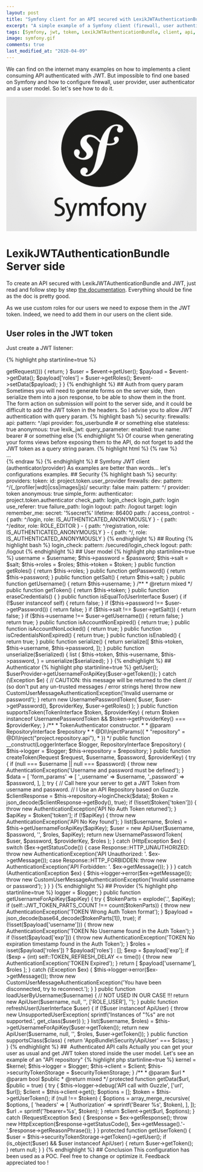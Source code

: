 ```yaml
---
layout: post
title: "Symfony client for an API secured with LexikJWTAuthenticationBundle, user authenticator and user provider"
excerpt: "A simple example of a Symfony client (firewall, user authenticator, user provider, user model) configured to consumed an API protected with JWT token and LexikJWTAuthenticationBundle."
tags: [Symfony, jwt, token, LexikJWTAuthenticationBundle, client, api, authenticator, provider, authentication, auth]
image: symfony.gif
comments: true
last_modified_at: "2020-04-09"
---
```


We can find on the internet many examples on how to implements a client consuming API authenticated with JWT.
But impossible to find one based on Symfony and how to configure firewall, user provider, user authenticator and a user model.
So let's see how to do it.

![Symfony](/images/posts/symfony.gif)


# LexikJWTAuthenticationBundle Server side

To create an API secured with LexikJWTAuthenticationBundle and JWT,
just read and follow step by step [the documentation](https://github.com/lexik/LexikJWTAuthenticationBundle/blob/master/Resources/doc/index.md).
Everything should be fine as the doc is pretty good.

As we use custom roles for our users we need to expose them in the JWT token.
Indeed, we need to add them in our users on the client side.

## User roles in the JWT token

Just create a JWT listener:

{% highlight php startinline=true %}
<?php

namespace AdminBundle\Security;

use Lexik\Bundle\JWTAuthenticationBundle\Event\JWTCreatedEvent;
use JMS\DiExtraBundle\Annotation as DI;

/**
 * Class JWTCreatedListener
 * @package AdminBundle\Security
 *
 * @DI\Service("project.listener.jwt_created")
 * @DI\Tag("kernel.event_listener", attributes = {
 *   "event" = "lexik_jwt_authentication.on_jwt_created", "method": "onJWTCreated"
 * })
 *
 */
class JWTCreatedListener
{
    /**
     * @param JWTCreatedEvent $event
     *
     * @return void
     */
    public function onJWTCreated(JWTCreatedEvent $event)
    {
        if (!($request = $event->getRequest())) {
            return;
        }

        $user = $event->getUser();
        $payload       = $event->getData();
        $payload['roles'] = $user->getRoles();

        $event->setData($payload);
    }
}

{% endhighlight %}

## Auth from query param

Sometimes you will need to generate forms on the server side, then serialize them into a json response, to be able to show them in the front.

The form action on submission will point to the server side, and it could be difficult to add the JWT token in the headers.

So I advise you to allow JWT authentication with query param.

{% highlight bash %}
security:
    firewalls:
        api:
            pattern:   ^/api
            provider: fos_userbundle # or something else
            stateless: true
            anonymous: true
            lexik_jwt:
                query_parameter:
                    enabled: true
                    name:    bearer # or something else
{% endhighlight %}

Of course when generating your forms views before exposing them to the API, do not forget to add the JWT token as a query string param.

{% highlight html %}

{% raw %}
<form
    method="POST"
    action="{{ url('your_route', {bearer: jwt_token}) }}"
    {{ form_enctype(form) }}
>
    ...
</form>
{% endraw %}
{% endhighlight %}

# Symfony JWT client (authenticator/provider)

As examples are better than words... let's configurations examples.

## Security

{% highlight bash %}
security:
    providers:
        token:
            id: project.token.user_provider

    firewalls:

        dev:
            pattern: ^/(_(profiler|wdt)|css|images|js)/
            security: false

        main:
            pattern: ^/
            provider: token
            anonymous: true
            simple_form:
                authenticator: project.token.authenticator
                check_path: login_check
                login_path: login
                use_referer: true
                failure_path: login
            logout:
                path: /logout
                target: login
            remember_me:
                secret:   '%secret%'
                lifetime: 86400
                path:     /

    access_control:
        - { path: ^/login, role: IS_AUTHENTICATED_ANONYMOUSLY }
        - { path: ^/editor, role: ROLE_EDITOR }
        - { path: ^/registration, role: IS_AUTHENTICATED_ANONYMOUSLY }
        - { path: ^/, role: IS_AUTHENTICATED_ANONYMOUSLY }
{% endhighlight %}

## Routing

{% highlight bash %}
login_check:
    pattern: /secured/login_check

logout:
    path: /logout

{% endhighlight %}

## User model

{% highlight php startinline=true %}
<?php

namespace AppBundle\Security;

use Symfony\Component\Security\Core\User\AdvancedUserInterface;
use Symfony\Component\Security\Core\User\UserInterface;
use Symfony\Component\Security\Core\User\EquatableInterface;

class ApiUser implements AdvancedUserInterface, \Serializable, EquatableInterface
{
    private $username;
    private $password;
    private $salt;
    private $roles;
    private $token;

    public function __construct($username, $password, $salt, array $roles, $token)
    {
        $this->username = $username;
        $this->password = $password;
        $this->salt = $salt;
        $this->roles = $roles;
        $this->token = $token;
    }

    public function getRoles()
    {
        return $this->roles;
    }

    public function getPassword()
    {
        return $this->password;
    }

    public function getSalt()
    {
        return $this->salt;
    }

    public function getUsername()
    {
        return $this->username;
    }

    /**
     * @return mixed
     */
    public function getToken()
    {
        return $this->token;
    }

    public function eraseCredentials()
    {
    }

    public function isEqualTo(UserInterface $user)
    {
        if (!$user instanceof self) {
            return false;
        }

        if ($this->password !== $user->getPassword()) {
            return false;
        }

        if ($this->salt !== $user->getSalt()) {
            return false;
        }

        if ($this->username !== $user->getUsername()) {
            return false;
        }

        return true;
    }

    public function isAccountNonExpired()
    {
        return true;
    }

    public function isAccountNonLocked()
    {
        return true;
    }

    public function isCredentialsNonExpired()
    {
        return true;
    }

    public function isEnabled()
    {
        return true;
    }

    public function serialize()
    {
        return serialize([
            $this->token,
            $this->username,
            $this->password,
        ]);
    }

    public function unserialize($serialized)
    {
        list (
            $this->token,
            $this->username,
            $this->password,
            ) = unserialize($serialized);
    }


}

{% endhighlight %}

## Authenticator

{% highlight php startinline=true %}
<?php

namespace AppBundle\Security;

use AppBundle\Repository\RepositoryInterface;
use Psr\Log\LoggerInterface;
use Symfony\Component\HttpFoundation\Request;
use Symfony\Component\HttpFoundation\Response;
use Symfony\Component\HttpKernel\Exception\HttpException;
use Symfony\Component\Security\Core\Authentication\Token\TokenInterface;
use Symfony\Component\Security\Core\Authentication\Token\UsernamePasswordToken;
use Symfony\Component\Security\Core\Exception\AuthenticationException;
use Symfony\Component\Security\Core\Exception\CustomUserMessageAuthenticationException;
use Symfony\Component\Security\Core\User\UserProviderInterface;
use Symfony\Component\Security\Http\Authentication\SimpleFormAuthenticatorInterface;
use JMS\DiExtraBundle\Annotation as DI;

/**
 * Token Authenticator.
 *
 * @DI\Service("project.token.authenticator")
 */
class TokenAuthenticator implements SimpleFormAuthenticatorInterface
{
    /**
     * @var RepositoryInterface
     */
    protected $repository;

    /**
     * @var LoggerInterface
     */
    protected $logger;

    public function authenticateToken(TokenInterface $token, UserProviderInterface $userProvider, $providerKey)
    {
        try {
            $user = $token->getUser();
            $userProvider->getUsernameForApiKey($user->getToken());
        } catch (\Exception $e) {
            // CAUTION: this message will be returned to the client
            // (so don't put any un-trusted messages / error strings here)
            throw new CustomUserMessageAuthenticationException('Invalid username or password');
        }

        return new UsernamePasswordToken(
            $user,
            $user->getPassword(),
            $providerKey,
            $user->getRoles()
        );
    }

    public function supportsToken(TokenInterface $token, $providerKey)
    {
        return $token instanceof UsernamePasswordToken
            && $token->getProviderKey() === $providerKey;
    }

    /**
     * TokenAuthenticator constructor.
     *
     * @param RepositoryInterface $repository
     *
     * @DI\InjectParams({
     *   "repository" = @DI\Inject("project.repository.api"),
     * })
     */
    public function __construct(LoggerInterface $logger,  RepositoryInterface $repository)
    {
        $this->logger = $logger;
        $this->repository = $repository;
    }

    public function createToken(Request $request, $username, $password, $providerKey)
    {

        try {
            if (null === $username || null === $password) {
                throw new AuthenticationException('Username and password must be defined');
            }

            $data = [
                'form_params' => [
                    '_username' => $username,
                    '_password' => $password,
                ],
            ];

            try {
                // Call here your server to get a JWT Token from username and password.
                // I Use an API Repository based on Guzzle.
                $clientResponse = $this->repository->loginCheck($data);
                $token = json_decode($clientResponse->getBody(), true);

                if (!isset($token['token'])) {
                    throw new AuthenticationException('API No Auth Token returned');
                }
                $apiKey = $token['token'];

                if (!$apiKey) {
                    throw new AuthenticationException('API No Key found');
                }
                
                list($username, $roles) = $this->getUsernameForApiKey($apiKey);

                $user = new ApiUser($username, $password, '', $roles, $apiKey);

                return new UsernamePasswordToken(
                    $user,
                    $password,
                    $providerKey,
                    $roles
                );
            } catch (HttpException $ex) {
                switch ($ex->getStatusCode()) {
                    case Response::HTTP_UNAUTHORIZED:
                        throw new AuthenticationException('API Unauthorized: '. $ex->getMessage());
                    case Response::HTTP_FORBIDDEN:
                        throw new AuthenticationException('API Forbidden: '. $ex->getMessage());
                }
            }
        } catch (AuthenticationException $ex) {
            $this->logger->error($ex->getMessage());
            throw new CustomUserMessageAuthenticationException('Invalid username or password');
        }
    }
}

{% endhighlight %}

## Provider

{% highlight php startinline=true %}
<?php

namespace AppBundle\Security;

use Psr\Log\LoggerInterface;
use Symfony\Component\Security\Core\Exception\AuthenticationException;
use Symfony\Component\Security\Core\Exception\CustomUserMessageAuthenticationException;
use Symfony\Component\Security\Core\User\UserProviderInterface;
use Symfony\Component\Security\Core\User\User;
use Symfony\Component\Security\Core\User\UserInterface;
use Symfony\Component\Security\Core\Exception\UnsupportedUserException;
use JMS\DiExtraBundle\Annotation as DI;

/**
 * Token User Provider.
 *
 * @DI\Service("project.token.user_provider")
 */
class TokenUserProvider implements UserProviderInterface
{
    const JWT_TOKEN_PARTS_COUNT = 3;
    const TOKEN_REFRESH_DELAY = 120;

    /**
     * TokenUserProvider constructor.
     *
     * @param LoggerInterface $logger
     *
     *
     * @DI\InjectParams({
     * })
     */
    public function __construct(LoggerInterface $logger)
    {
        $this->logger = $logger;
    }

    public function getUsernameForApiKey($apiKey)
    {
        try {

            $tokenParts = explode('.', $apiKey);
            if (self::JWT_TOKEN_PARTS_COUNT !== count($tokenParts)) {
                throw new AuthenticationException('TOKEN Wrong Auth Token format');
            }

            $payload = json_decode(base64_decode($tokenParts[1]), true);
            if (!isset($payload['username'])) {
                throw new AuthenticationException('TOKEN No Username found in the Auth Token');
            }

            if (!isset($payload['exp'])) {
                throw new AuthenticationException('TOKEN No expiration timestamp found in the Auth Token');
            }

            $roles = isset($payload['roles']) ? $payload['roles'] : [];

            $exp = $payload['exp'];
            if ($exp + (int) self::TOKEN_REFRESH_DELAY <= time()) {
                throw new AuthenticationException('TOKEN Expired');
            }

            return [
                $payload['username'],
                $roles
            ];

        } catch (\Exception $ex) {
            $this->logger->error($ex->getMessage());
            throw new CustomUserMessageAuthenticationException('You have been disconnected, try to reconnect.');
        }
    }

    public function loadUserByUsername($username)
    {
        // NOT USED IN OUR CASE !!!
        return new ApiUser($username,  null, '', ['ROLE_USER'], '');
    }

    public function refreshUser(UserInterface $user)
    {

        if (!$user instanceof ApiUser) {
            throw new UnsupportedUserException(
                sprintf('Instances of "%s" are not supported.', get_class($user))
            );
        }

        list($username, $roles) = $this->getUsernameForApiKey($user->getToken());

        return new ApiUser($username,  null, '', $roles, $user->getToken());
    }

    public function supportsClass($class)
    {
        return 'AppBundle\Security\ApiUser' === $class;
    }
}

{% endhighlight %}

##  Authenticated API calls

Actually you can get your user as usual and get JWT token stored inside the user model.
Let's see an example of an "API repository"

{% highlight php startinline=true %}
<?php

namespace AppBundle\Repository\Api;

use AppBundle\Repository\RepositoryInterface;
use AppBundle\Security\ApiUser;
use GuzzleHttp\Client;
use GuzzleHttp\Exception\RequestException;
use JMS\DiExtraBundle\Annotation as DI;
use Psr\Log\LoggerInterface;
use Symfony\Component\HttpKernel\Exception\HttpException;
use Symfony\Component\HttpKernel\KernelInterface;
use Symfony\Component\Security\Core\Authentication\Token\Storage\TokenStorageInterface;
use Symfony\Component\Security\Core\Security;

/**
 * Class BaseRepository.
 *
 * @DI\Service("project.repository.api", abstract=true)
 */
abstract class BaseRepository implements RepositoryInterface
{

    /**
     * @var ClientRegistry
     */
    protected $client;

    /**
     * @var KernelInterface
     */
    protected $kernel;

    /**
     * @var LoggerInterface
     */
    protected $logger;

    /**
     * @var TokenStorageInterface
     */
    protected $securityTokenStorage;

    /**
     * BaseRepository constructor.
     * @param KernelInterface $kernel
     * @param LoggerInterface $logger
     * @param ClientRegistry $client
     * @param TokenStorageInterface $securityTokenStorage
     *
     * @DI\InjectParams({
     *    "client" = @DI\Inject("project.registry.client"),
     *    "securityTokenStorage" = @DI\Inject("security.token_storage"),
     * })
     */
    public function __construct(KernelInterface $kernel, LoggerInterface $logger, ClientRegistry $client, TokenStorageInterface $securityTokenStorage)
    {
        $this->kernel = $kernel;
        $this->logger = $logger;
        $this->client = $client;
        $this->securityTokenStorage = $securityTokenStorage;
    }


    /**
     * @param $url
     * @param bool $public
     * @return mixed
     */
    protected function getData($url, $public = true)
    {
        try {
            $this->logger->debug('API call with Guzzle', ['url', $url]);
            $client = $this->client->get();

            $options = [];

            $token = $this->getUserToken();
            if (null !== $token) {
                $options = array_merge_recursive(
                    $options,  [
                    'headers' => [
                        'Authorization' => sprintf('Bearer %s', $token),
                    ],
                ]);

                $url .= sprintf('?bearer=%s', $token);
            }

            return $client->get($url, $options);
        } catch (RequestException $ex) {
            $response = $ex->getResponse();
            throw new HttpException($response->getStatusCode(), $ex->getMessage().'-'.$response->getReasonPhrase());
        }
    }

    protected function getUserToken()
    {
        $user = $this->securityTokenStorage->getToken()->getUser();
        if (is_object($user) && $user instanceof ApiUser) {
            return $user->getToken();
        }

        return null;
    }
}

{% endhighlight %}

## Conclusion

This configuration has been used as a POC. Feel free to change or optimize it.
Feedback appreciated too !

